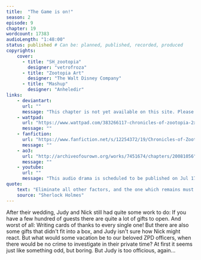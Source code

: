 ```yaml
---
title:  "The Game is on!"
season: 2
episode: 9
chapter: 19
wordcount: 17383
audioLength: "1:48:00"
status: published # Can be: planned, published, recorded, produced
copyrights:
    cover:
      - title: "SH_zootopia"
        designer: "vetrofroza"
      - title: "Zootopia Art"
        designer: "The Walt Disney Company"
      - title: "Mashup"
        designer: "Anheledir"
links:
    - deviantart:
      url: ""
      message: "This chapter is not yet available on this site. Please choose another hoster!"
    - wattpad:
      url: "https://www.wattpad.com/383266117-chronicles-of-zootopia-2x09-the-game-is-on"
      message: ""
    - fanfiction:
      url: "https://www.fanfiction.net/s/12254372/19/Chronicles-of-Zootopia"
      message: ""
    - ao3:
      url: "http://archiveofourown.org/works/7451674/chapters/20081056"
      message: ""
    - youtube:
      url: ""
      message: "This audio drama is scheduled to be published on Jul 17, 2017!"
quote:
    text: "Eliminate all other factors, and the one which remains must be the truth."
    source: "Sherlock Holmes"
---
```

After their wedding, Judy and Nick still had quite some work to do: If you have a few hundred of guests there are quite a lot of gifts to open. And worst of all: Writing cards of thanks to every single one! But there are also some gifts that didn't fit into a box, and Judy isn't sure how Nick might react. But what would some vacation be to our beloved ZPD officers, when there would be no crime to investigate in their private time? At first it seems just like something odd, but boring. But Judy is too officious, again...